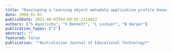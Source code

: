 ```yaml
---
title: "Developing a learning object metadata application profile based on LOM suitable for the Australian higher education context"
date: 2004-01-01
publishDate: 2021-08-03T04:08:07.211082Z
authors: ["S Agostinho", "S Bennett", "L Lockyer", "B Harper"]
publication_types: ["2"]
abstract: ""
featured: false
publication: "*Australasian Journal of Educational Technology*"
---
```


